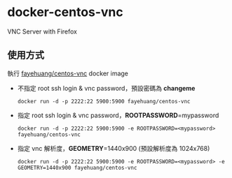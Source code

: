 docker-centos-vnc
=====

VNC Server with Firefox

使用方式
-----

執行 [fayehuang/centos-vnc](https://registry.hub.docker.com/u/fayehuang/centos-vnc/) docker image

* 不指定 root ssh login & vnc password，預設密碼為 **changeme**

    `docker run -d -p 2222:22 5900:5900 fayehuang/centos-vnc`

* 指定 root ssh login & vnc password，**ROOTPASSWORD**=mypassword

    `docker run -d -p 2222:22 5900:5900 -e ROOTPASSWORD=<mypassword> fayehuang/centos-vnc` 

* 指定 vnc 解析度，**GEOMETRY**=1440x900 (預設解析度為 1024x768)

    `docker run -d -p 2222:22 5900:5900 -e ROOTPASSWORD=<mypassword> -e GEOMETRY=1440x900 fayehuang/centos-vnc`

